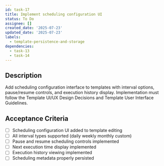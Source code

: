 ```yaml
---
id: task-17
title: Implement scheduling configuration UI
status: To Do
assignee: []
created_date: '2025-07-23'
updated_date: '2025-07-23'
labels:
  - template-persistence-and-storage
dependencies:
  - task-13
  - task-14
---
```


## Description

Add scheduling configuration interface to templates with interval options, pause/resume controls, and execution history display. Implementation must follow the Template UI/UX Design Decisions and Template User Interface Guidelines.
## Acceptance Criteria

- [ ] Scheduling configuration UI added to template editing
- [ ] All interval types supported (daily weekly monthly custom)
- [ ] Pause and resume scheduling controls implemented
- [ ] Next execution time display implemented
- [ ] Execution history viewing implemented
- [ ] Scheduling metadata properly persisted
